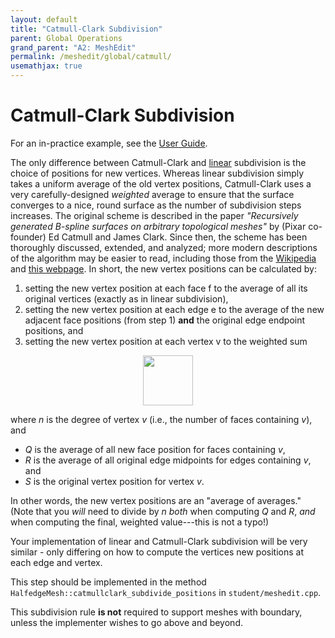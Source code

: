 ```yaml
---
layout: default
title: "Catmull-Clark Subdivision"
parent: Global Operations
grand_parent: "A2: MeshEdit"
permalink: /meshedit/global/catmull/
usemathjax: true
---
```


# Catmull-Clark Subdivision

For an in-practice example, see the [User Guide](/Scotty3D/guide/model_mode).

The only difference between Catmull-Clark and [linear](../linear) subdivision is the choice of positions for new vertices. Whereas linear subdivision simply takes a uniform average of the old vertex positions, Catmull-Clark uses a very carefully-designed _weighted_ average to ensure that the surface converges to a nice, round surface as the number of subdivision steps increases. The original scheme is described in the paper _"Recursively generated B-spline surfaces on arbitrary topological meshes"_ by (Pixar co-founder) Ed Catmull and James Clark. Since then, the scheme has been thoroughly discussed, extended, and analyzed; more modern descriptions of the algorithm may be easier to read, including those from the [Wikipedia](https://en.wikipedia.org/wiki/Catmull-Clark_subdivision_surface) and [this webpage](http://www.rorydriscoll.com/2008/08/01/catmull-clark-subdivision-the-basics/). In short, the new vertex positions can be calculated by:

1.  setting the new vertex position at each face f to the average of all its original vertices (exactly as in linear subdivision),
2.  setting the new vertex position at each edge e to the average of the new adjacent face positions (from step 1) **and** the original edge endpoint positions, and
3.  setting the new vertex position at each vertex v to the weighted sum


<center><img src="catmull_clark_positions.png" style="height:80px"></center>


where _n_ is the degree of vertex _v_ (i.e., the number of faces containing _v_), and

*   _Q_ is the average of all new face position for faces containing _v_,
*   _R_ is the average of all original edge midpoints for edges containing _v_, and
*   _S_ is the original vertex position for vertex _v_.

In other words, the new vertex positions are an "average of averages." (Note that you _will_ need to divide by _n_ _both_ when computing _Q_ and _R_, _and_ when computing the final, weighted value---this is not a typo!)

Your implementation of linear and Catmull-Clark subdivision will be very similar - only differing on how to compute the vertices new positions at each edge and vertex.

This step should be implemented in the method `HalfedgeMesh::catmullclark_subdivide_positions` in `student/meshedit.cpp`.

This subdivision rule **is not** required to support meshes with boundary, unless the implementer wishes to go above and beyond.
